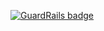 
[![GuardRails badge](https://badges.production.guardrails.io/shtakai/crazed-buyer.svg)](https://www.guardrails.io)
